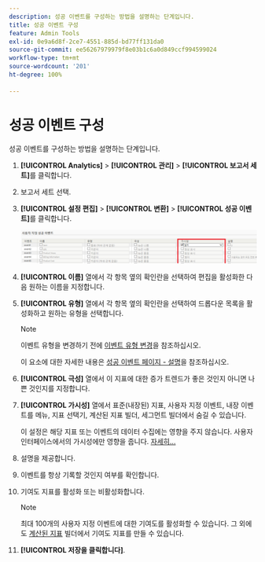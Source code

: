```yaml
---
description: 성공 이벤트를 구성하는 방법을 설명하는 단계입니다.
title: 성공 이벤트 구성
feature: Admin Tools
exl-id: 0e9a6d8f-2ce7-4551-885d-bd77ff131da0
source-git-commit: ee56267979979f8e03b1c6a0d849ccf994599024
workflow-type: tm+mt
source-wordcount: '201'
ht-degree: 100%

---
```


# 성공 이벤트 구성

성공 이벤트를 구성하는 방법을 설명하는 단계입니다.

1. **[!UICONTROL Analytics]** > **[!UICONTROL 관리]** > **[!UICONTROL 보고서 세트]**&#x200B;를 클릭합니다.
1. 보고서 세트 선택.
1. **[!UICONTROL 설정 편집]** > **[!UICONTROL 변환]** > **[!UICONTROL 성공 이벤트]**&#x200B;를 클릭합니다.

   ![단계 결과](assets/success_event_page.png)

1. **[!UICONTROL 이름]** 열에서 각 항목 옆의 확인란을 선택하여 편집을 활성화한 다음 원하는 이름을 지정합니다.
1. **[!UICONTROL 유형]** 열에서 각 항목 옆의 확인란을 선택하여 드롭다운 목록을 활성화하고 원하는 유형을 선택합니다.

   >[!NOTE]
   >
   >이벤트 유형을 변경하기 전에 [이벤트 유형 변경](/help/admin/admin/c-success-events/event-type.md)을 참조하십시오.

   이 요소에 대한 자세한 내용은 [성공 이벤트 페이지 - 설명](/help/admin/admin/c-success-events/success-event.md)을 참조하십시오.

1. **[!UICONTROL 극성]** 열에서 이 지표에 대한 증가 트렌드가 좋은 것인지 아니면 나쁜 것인지를 지정합니다.
1. **[!UICONTROL 가시성]** 열에서 표준(내장된) 지표, 사용자 지정 이벤트, 내장 이벤트를 메뉴, 지표 선택기, 계산된 지표 빌더, 세그먼트 빌더에서 숨길 수 있습니다.

   이 설정은 해당 지표 또는 이벤트의 데이터 수집에는 영향을 주지 않습니다. 사용자 인터페이스에서의 가시성에만 영향을 줍니다. [자세히...](/help/admin/admin/metric-visibility.md)
1. 설명을 제공합니다.
1. 이벤트를 항상 기록할 것인지 여부를 확인합니다.
1. 기여도 지표를 활성화 또는 비활성화합니다.

   >[!NOTE]
   >
   >최대 100개의 사용자 지정 이벤트에 대한 기여도를 활성화할 수 있습니다. 그 외에도 [계산된 지표](/help/components/c-calcmetrics/c-workflow/cm-workflow/c-build-metrics/participation-metric.md) 빌더에서 기여도 지표를 만들 수 있습니다.

1. **[!UICONTROL 저장을 클릭합니다]**.
